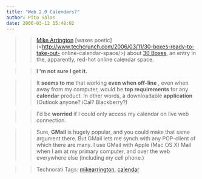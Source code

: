 ```yaml
---
title: "Web 2.0 Calendars?"
author: Pito Salas
date: 2006-03-12 15:48:02
---
```


>>

>> [Mike Arrington](<http://www.techcrunch.com/>) [waxes
poetic](<http://www.techcrunch.com/2006/03/11/30-boxes-ready-to-take-out-
online-calendar-space/>) about [30 Boxes](<http://www.30boxes.com/>), an entry
in the, apparently, red-hot online calendar space.

>>

>> **I 'm not sure I get it.**

>>

>> It **seems to me** that working **even when off-line** , even when away
from my computer, would be **top requirements** for any **calendar** product.
In other words, a downloadable **application** (Outlook anyone? iCal?
Blackberry?)

>>

>> I'd be **worried** if I could only access my calendar on live web
connection.

>>

>> Sure, **GMail** is hugely popular, and you could make that same argument
there. But GMail lets me synch with any POP-client of which there are many. I
use GMail with Apple (Mac OS X) Mail when I am at my primary computer, and
over the web everywhere else (including my cell phone.)

>>

>> Technorati Tags:
[mikearrington](<http://www.technorati.com/tag/mikearrington>),
[calendar](<http://www.technorati.com/tag/calendar>)


